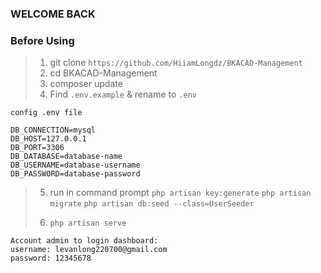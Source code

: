 ### WELCOME BACK

### Before Using

> 1. git clone `https://github.com/HiiamLongdz/BKACAD-Management`
> 2. cd BKACAD-Management
> 3. composer update
> 4. Find `.env.example` & rename to `.env`

```
config .env file

DB_CONNECTION=mysql
DB_HOST=127.0.0.1
DB_PORT=3306
DB_DATABASE=database-name
DB_USERNAME=database-username
DB_PASSWORD=database-password
```

> 5. run in command prompt 
> `php artisan key:generate`
> `php artisan migrate`
> `php artisan db:seed --class=UserSeeder`
> 
> 6. `php artisan serve`

```
Account admin to login dashboard: 
username: levanlong220700@gmail.com
password: 12345678
```

